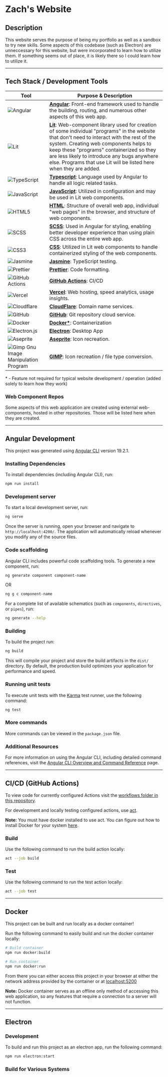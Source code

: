 # Zach's Website

## Description

This website  serves the purpose of being my portfolio as well as a sandbox to try new skills. Some aspects of this codebase (such as Electron) are unneccessary for this website, but were incorporated to learn how to utilize them. If something seems out of place, it is likely there so I could learn how to utilize it.

---

## Tech Stack / Development Tools

| Tool | Purpose & Description |
| ---- | --------------------- |
| ![Angular](https://img.shields.io/badge/angular-%23DD0031.svg?style=for-the-badge&logo=angular&logoColor=white) | **[Angular](https://angular.dev/)**: Front-end framework used to handle the building, routing, and numerous other aspects of this web app. |
| ![Lit](https://img.shields.io/badge/lit-4c64ff.svg?style=for-the-badge&logo=lit&logoColor=white) | **[Lit](https://lit.dev/docs/)**: Web-component library used for creation of some individual "programs" in the website that don't need to interact with the rest of the system. Creating web components helps to keep these "programs" containerized so they are less likely to introduce any bugs anywhere else. Programs that use Lit will be listed here when they are added. |
| ![TypeScript](https://img.shields.io/badge/typescript-%23007ACC.svg?style=for-the-badge&logo=typescript&logoColor=white) | **[Typescript](https://www.typescriptlang.org/)**: Language used by Angular to handle all logic related tasks. |
| ![JavaScript](https://img.shields.io/badge/javascript-%23323330.svg?style=for-the-badge&logo=javascript&logoColor=%23F7DF1E) | **[JavaScript](https://developer.mozilla.org/en-US/docs/Web/JavaScript)**: Utilized in configuration and may be used in Lit web components. |
| ![HTML5](https://img.shields.io/badge/html5-%23E34F26.svg?style=for-the-badge&logo=html5&logoColor=white) | **[HTML](https://developer.mozilla.org/en-US/docs/Web/HTML)**: Structure of overall web app, individual "web pages" in the browser, and structure of web components. |
| ![SCSS](https://img.shields.io/badge/scss-%23cf649a.svg?style=for-the-badge&logo=sass&logoColor=white) | **[SCSS](https://sass-lang.com/documentation/syntax/)**: Used in Angular for styling, enabling better developer experience than using plain CSS across the entire web app. |
| ![CSS3](https://img.shields.io/badge/css3-%231572B6.svg?style=for-the-badge&logo=css3&logoColor=white) | **[CSS](https://developer.mozilla.org/en-US/docs/Web/CSS)**: Utilized in Lit web components to handle containerized styling of the web components. |
| ![Jasmine](https://img.shields.io/badge/jasmine-%238A4182.svg?style=for-the-badge&logo=jasmine&logoColor=white) | **[Jasmine](https://jasmine.github.io/)**: TypeScript testing. |
| ![Prettier](https://img.shields.io/badge/prettier-%23F7B93E.svg?style=for-the-badge&logo=prettier&logoColor=black) | **[Prettier](https://prettier.io/)**: Code formatting.|
| ![GitHub Actions](https://img.shields.io/badge/github%20actions-%232671E5.svg?style=for-the-badge&logo=githubactions&logoColor=white) | **[GitHub Actions](https://docs.github.com/en/actions)**: CI/CD |
| ![Vercel](https://img.shields.io/badge/vercel-%23000000.svg?style=for-the-badge&logo=vercel&logoColor=white) | **[Vercel](https://vercel.com/)**: Web hosting, speed analytics, usage insights. |
| ![Cloudflare](https://img.shields.io/badge/Cloudflare-F38020?style=for-the-badge&logo=Cloudflare&logoColor=white) | **[CloudFlare](https://www.cloudflare.com/)**: Domain name services. |
| ![GitHub](https://img.shields.io/badge/github-%23121011.svg?style=for-the-badge&logo=github&logoColor=white) | **[GitHub](https://github.com/zdodson21/retro-desktop-portfolio)**: Git repository cloud service. |
| ![Docker](https://img.shields.io/badge/docker-%230db7ed.svg?style=for-the-badge&logo=docker&logoColor=white) | **[Docker*](https://www.docker.com/)**: Containerization|
| ![Electron.js](https://img.shields.io/badge/Electron-191970?style=for-the-badge&logo=Electron&logoColor=white) | **[Electron](https://www.electronjs.org/)**: Desktop App|
| ![Aseprite](https://img.shields.io/badge/Aseprite-FFFFFF?style=for-the-badge&logo=Aseprite&logoColor=#7D929E) | **[Aseprite](https://www.aseprite.org/)**: Icon recreation. |
| ![Gimp Gnu Image Manipulation Program](https://img.shields.io/badge/Gimp-657D8B?style=for-the-badge&logo=gimp&logoColor=FFFFFF) | **[GIMP](https://www.gimp.org/)**: Icon recreation / file type conversion. |

\* - Feature not required for typical website development / operation (added solely to learn how they work)

### Web Component Repos

Some aspects of this web application are created using external web-components, hosted in other repositories. Those will be listed here when they are created.

---

## Angular Development

This project was generated using [Angular CLI](https://github.com/angular/angular-cli) version 19.2.1.

### Installing Dependencies
To install dependencies (including Angular CLI), run:

```bash
npm run install
```

### Development server

To start a local development server, run:

```bash
ng serve
```

Once the server is running, open your browser and navigate to `http://localhost:4200/`. The application will automatically reload whenever you modify any of the source files.

### Code scaffolding

Angular CLI includes powerful code scaffolding tools. To generate a new component, run:

```bash
ng generate component component-name
```

OR

```bash
ng g c component-name
```

For a complete list of available schematics (such as `components`, `directives`, or `pipes`), run:

```bash
ng generate --help
```

### Building

To build the project run:

```bash
ng build
```

This will compile your project and store the build artifacts in the `dist/` directory. By default, the production build optimizes your application for performance and speed.

### Running unit tests

To execute unit tests with the [Karma](https://karma-runner.github.io) test runner, use the following command:

```bash
ng test
```

### More commands

More commands can be viewed in the `package.json` file.

### Additional Resources

For more information on using the Angular CLI, including detailed command references, visit the [Angular CLI Overview and Command Reference](https://angular.dev/tools/cli) page.

---

## CI/CD (GitHub Actions)

To view code for currently configured Actions visit the [workflows folder in this repository](https://github.com/zdodson21/retro-desktop-portfolio/tree/main/.github/workflows).

For development and locally testing configured actions, use [act](https://nektosact.com/).

**Note:** You must have docker installed to use act. You can figure out how to install Docker for your system [here](https://www.docker.com/).

### Build

Use the following command to run the build action locally:

```bash
act --job build
```

### Test

Use the following command to run the test action locally:

```bash
act --job test
```

---

## Docker

This project can be built and run locally as a docker container!

Run the following command to easily build and run the docker container locally:

```bash
# Build container
npm run docker:build

# Run container
npm run docker:run
```

From there you can either access this project in your browser at either the network address provided by the container or at [localhost:5200](http://localhost:5200)

**Note:** Docker container serves as an offline only method of accessing this web application, so any features that require a connection to a server will not function.

---

## Electron

### Development

To build and run this project as an electron app, run the following command:

```bash
npm run electron:start
```

### Build for Various Systems
